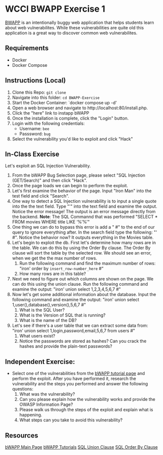 # WCCI BWAPP Exercise 1

[BWAPP](http://www.itsecgames.com/index.htm) is an intentionally buggy web application that helps students learn about web vulnerabilites. While these vulnerabilities are quite old this application is a great way to discover common web vulnerabilites. 

## Requirements

- Docker
- Docker Compose

## Instructions (Local)

1. Clone this Repo: `git clone `
2. Navigate into this folder: `cd BWAPP-Exercise`
3. Start the Docker Container: `docker compose up -d'
4. Open a web browser and navigate to http://localhost:80/install.php.
5. Click the "here" link to instapp bWAPP
6. Once the installation is complete, click the "Login" button.
7. Login with the following credentials:
    - Username: `bee`
    - Passsword: `bug`
8. Select the vulnerability you'd like to exploit and click "Hack"

## In-Class Exercise

Let's exploit an SQL Injection Vulnerability.
1. From the bWAPP Bug Selection page, please select "SQL Injection (GET/Search)" and then click "Hack".
2. Once the page loads we can begin to perform the exploit. 
3. Let's first examine the behavior of the page. Input "Iron Man" into the test field and click "Search".
4. One way to detect a SQL Injection vulnerability is to input a single quote into the the text field. Type "'" into the text field and examine the output. Notice the error message! The output is an error message directly from the backend.
**Note**: The SQL Commannd that was performed "SELECT * FROM movies WHERE title LIKE ‘%’%’"
5. One thing we can do to bypass this error is add a " #" to the end of our query to ignore everything after. In the search field type the following: "' #". Notice the behavior now? It outputs everything in the Movies table. 
6. Let's begin to exploit the db. First let's determine how many rows are in the table. We can do this by using the Order By clause. The Order By clause will sort the table by the selected row. We should see an error, when we get the the max number of rows.
    1. Run the following command and find the maximum number of rows: "iron' order by `insert_row-number_here` #"
    2. How many rows are in this table? 
7. Next we need to figure out which columns are shown on the page. We can do this using the union clause. Run the following command and examine the output: "iron' union select 1,2,3,4,5,6,7 #"
8. Now let's get some additional information about the database. Input the following command and examine the output: "iron' union select 1,user(),database(),version(),5,6,7 #"
    1. What is the SQL User?
    2. What is the Version of SQL that is running?
    3. What is the name of the DB?
9. Let's see if there's a user table that we can extract some data from: "iron' union select 1,login,password,email,5,6,7 from users #"
    1. What users exist?
    2. Notice the passwords are stored as hashes? Can you crack the hashes and provide the plain-text passwords?

## Independent Exercise: 
- Select one of the vulnerabilities from the [bWAPP tutorial page](https://wooly6bear.wordpress.com/wp-content/uploads/2016/01/bwapp-tutorial.pdf) and perform the exploit. After you have performed it, research the vulnerability and the steps you performed and answer the following questions:
    1. What was the vulnerability?
    2. Can you please explain how the vulnerability works and provide the OWASP Information Page?
    3. Please walk us through the steps of the exploit and explain what is happening.
    4. What steps can you take to avoid this vulnerability?

## Resources
[bWAPP Main Page](http://www.itsecgames.com/index.htm)
[bWAPP Tutorials](https://wooly6bear.wordpress.com/wp-content/uploads/2016/01/bwapp-tutorial.pdf)
[SQL Union Clause](https://www.w3schools.com/sql/sql_union.asp)
[SQL Order By Clause](https://www.w3schools.com/sql/sql_orderby.asp)